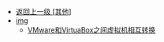 - [返回上一级 [其他]](page/后端/其他/)
- [img](page/后端/其他/img/)
  - [VMware和VirtuaBox之间虚拟机相互转换](page/后端/其他/img/VMware和VirtuaBox之间虚拟机相互转换/)
